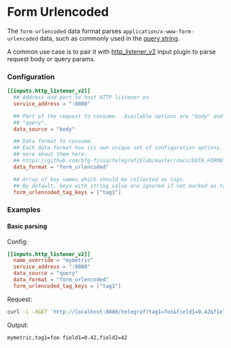 # Form Urlencoded


The `form-urlencoded` data format parses `application/x-www-form-urlencoded`
data, such as commonly used in the [query string][].

A common use case is to pair it with [http_listener_v2][] input plugin to parse
request body or query params.

### Configuration

```toml
[[inputs.http_listener_v2]]
  ## Address and port to host HTTP listener on
  service_address = ":8080"

  ## Part of the request to consume.  Available options are "body" and
  ## "query".
  data_source = "body"

  ## Data format to consume.
  ## Each data format has its own unique set of configuration options, read
  ## more about them here:
  ## https://github.com/bfg-finsa/telegraf/blob/master/docs/DATA_FORMATS_INPUT.md
  data_format = "form_urlencoded"

  ## Array of key names which should be collected as tags.
  ## By default, keys with string value are ignored if not marked as tags.
  form_urlencoded_tag_keys = ["tag1"]
```

### Examples

#### Basic parsing

Config:
```toml
[[inputs.http_listener_v2]]
  name_override = "mymetric"
  service_address = ":8080"
  data_source = "query"
  data_format = "form_urlencoded"
  form_urlencoded_tag_keys = ["tag1"]
```

Request:
```bash
curl -i -XGET 'http://localhost:8080/telegraf?tag1=foo&field1=0.42&field2=42'
```

Output:
```
mymetric,tag1=foo field1=0.42,field2=42
```

[query string]: https://en.wikipedia.org/wiki/Query_string
[http_listener_v2]: /plugins/inputs/http_listener_v2
